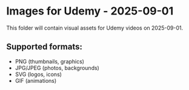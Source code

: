 # Images for Udemy - 2025-09-01

This folder will contain visual assets for Udemy videos on 2025-09-01.

## Supported formats:
- PNG (thumbnails, graphics)
- JPG/JPEG (photos, backgrounds)
- SVG (logos, icons)
- GIF (animations)
